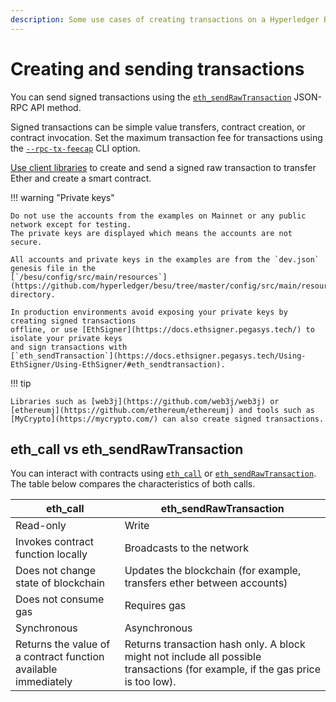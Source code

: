 ```yaml
---
description: Some use cases of creating transactions on a Hyperledger Besu network
---
```


# Creating and sending transactions

You can send signed transactions using the
[`eth_sendRawTransaction`](../../Reference/API-Methods.md#eth_sendrawtransaction) JSON-RPC API
method.

Signed transactions can be simple value transfers, contract creation, or contract invocation. Set
the maximum transaction fee for transactions using the [`--rpc-tx-feecap`](../../Reference/CLI/CLI-Syntax.md#rpc-tx-feecap)
CLI option.

[Use client libraries](../Develop-Dapps/Client-Libraries.md) to create and send a signed raw transaction to transfer
Ether and create a smart contract.

!!! warning "Private keys"

    Do not use the accounts from the examples on Mainnet or any public network except for testing.
    The private keys are displayed which means the accounts are not secure.

    All accounts and private keys in the examples are from the `dev.json` genesis file in the
    [`/besu/config/src/main/resources`](https://github.com/hyperledger/besu/tree/master/config/src/main/resources)
    directory.

    In production environments avoid exposing your private keys by creating signed transactions
    offline, or use [EthSigner](https://docs.ethsigner.pegasys.tech/) to isolate your private keys
    and sign transactions with
    [`eth_sendTransaction`](https://docs.ethsigner.pegasys.tech/Using-EthSigner/Using-EthSigner/#eth_sendtransaction).

!!! tip

    Libraries such as [web3j](https://github.com/web3j/web3j) or
    [ethereumj](https://github.com/ethereum/ethereumj) and tools such as
    [MyCrypto](https://mycrypto.com/) can also create signed transactions.

## eth_call vs eth_sendRawTransaction

You can interact with contracts using [`eth_call`](../../Reference/API-Methods.md#eth_call) or
[`eth_sendRawTransaction`](../../Reference/API-Methods.md#eth_sendrawtransaction). The table below
compares the characteristics of both calls.

| eth_call                                                       | eth_sendRawTransaction                                                                                                        |
|----------------------------------------------------------------|-------------------------------------------------------------------------------------------------------------------------------|
| Read-only                                                      | Write                                                                                                                         |
| Invokes contract function locally                              | Broadcasts to the network                                                                                                     |
| Does not change state of blockchain                            | Updates the blockchain (for example, transfers ether between accounts)                                                        |
| Does not consume gas                                           | Requires gas                                                                                                                  |
| Synchronous                                                    | Asynchronous                                                                                                                  |
| Returns the value of a contract function available immediately | Returns transaction hash only. A block might not include all possible transactions (for example, if the gas price is too low). |
